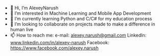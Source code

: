 - 👋 Hi, I’m AlexeyNarush
- 👀 I’m interested in Machine Learning and Mobile App Development
- 🌱 I’m currently learning Python and C/C# for my education process
- 💞️ I’m looking to collaborate on projects made to make a difference in human live
- 📫 How to reach me: 
  e-mail: alexey.narush@gmail.com
  LinkedIn: www.linkedin.com/in/alexey-narush
  Facebook: https://www.facebook.com/alexey.narush

<!---
AlexeyNarush/AlexeyNarush is a ✨ special ✨ repository because its `README.md` (this file) appears on your GitHub profile.
You can click the Preview link to take a look at your changes.
--->
